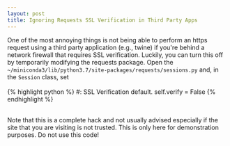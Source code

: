 ```yaml
---
layout: post
title: Ignoring Requests SSL Verification in Third Party Apps
---
```


<!--
<img class="img-left" align="left" src="{{ site.url }}/images/">
-->

One of the most annoying things is not being able to perform an https request using a third party application (e.g., twine) if you're behind a network firewall that requires SSL verification. Luckily, you can turn this off by temporarily modifying the requests package. Open the `~/miniconda3/lib/python3.7/site-packages/requests/sessions.py` and, in the `Session` class, set
<br><br>
{% highlight python %}
#: SSL Verification default.
self.verify = False
{% endhighlight %}
<br><br>

Note that this is a complete hack and not usually advised especially if the site that you are visiting is not trusted. This is only here for demonstration purposes. Do not use this code! 
